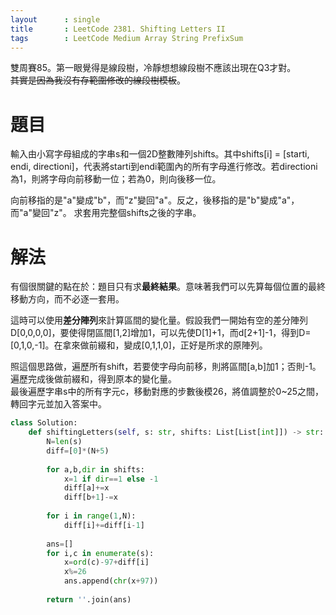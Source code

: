 ```yaml
--- 
layout      : single
title       : LeetCode 2381. Shifting Letters II
tags        : LeetCode Medium Array String PrefixSum
---
```

雙周賽85。第一眼覺得是線段樹，冷靜想想線段樹不應該出現在Q3才對。  
~~其實是因為我沒有存範圍修改的線段樹模板~~。


# 題目
輸入由小寫字母組成的字串s和一個2D整數陣列shifts。其中shifts[i] = [starti, endi, directioni]，代表將starti到endi範圍內的所有字母進行修改。若directioni為1，則將字母向前移動一位；若為0，則向後移一位。

向前移指的是"a"變成"b"，而"z"變回"a"。反之，後移指的是"b"變成"a"，而"a"變回"z"。
求套用完整個shifts之後的字串。  

# 解法
有個很關鍵的點在於：題目只有求**最終結果**。意味著我們可以先算每個位置的最終移動方向，而不必逐一套用。  

這時可以使用**差分陣列**來計算區間的變化量。假設我們一開始有空的差分陣列D[0,0,0,0]，要使得閉區間[1,2]增加1，可以先使D[1]+1，而d[2+1]-1，得到D=[0,1,0,-1]。在拿來做前綴和，變成[0,1,1,0]，正好是所求的原陣列。  

照這個思路做，遍歷所有shift，若要使字母向前移，則將區間[a,b]加1；否則-1。遍歷完成後做前綴和，得到原本的變化量。  
最後遍歷字串s中的所有字元c，移動對應的步數後模26，將值調整於0\~25之間，轉回字元並加入答案中。  

```python
class Solution:
    def shiftingLetters(self, s: str, shifts: List[List[int]]) -> str:
        N=len(s)
        diff=[0]*(N+5)
        
        for a,b,dir in shifts:
            x=1 if dir==1 else -1
            diff[a]+=x
            diff[b+1]-=x
            
        for i in range(1,N):
            diff[i]+=diff[i-1]
            
        ans=[]
        for i,c in enumerate(s):
            x=ord(c)-97+diff[i]
            x%=26
            ans.append(chr(x+97))
        
        return ''.join(ans)
```
